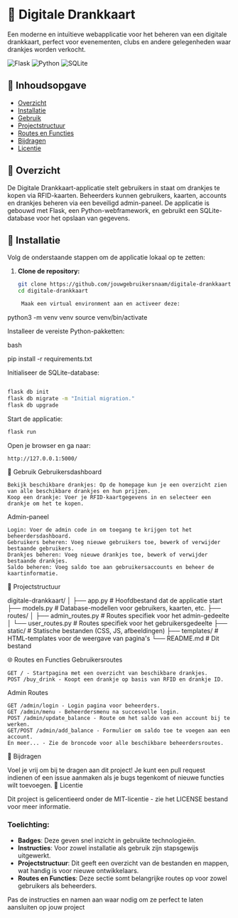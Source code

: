 # 🍻 Digitale Drankkaart

Een moderne en intuïtieve webapplicatie voor het beheren van een digitale drankkaart, perfect voor evenementen, clubs en andere gelegenheden waar drankjes worden verkocht.

![Flask](https://img.shields.io/badge/Flask-2.0.3-blue.svg) ![Python](https://img.shields.io/badge/Python-3.10-green.svg) ![SQLite](https://img.shields.io/badge/SQLite-3.35.4-blue.svg)

## 📜 Inhoudsopgave

- [Overzicht](#overzicht)
- [Installatie](#installatie)
- [Gebruik](#gebruik)
- [Projectstructuur](#projectstructuur)
- [Routes en Functies](#routes-en-functies)
- [Bijdragen](#bijdragen)
- [Licentie](#licentie)

## 📝 Overzicht

De Digitale Drankkaart-applicatie stelt gebruikers in staat om drankjes te kopen via RFID-kaarten. Beheerders kunnen gebruikers, kaarten, accounts en drankjes beheren via een beveiligd admin-paneel. De applicatie is gebouwd met Flask, een Python-webframework, en gebruikt een SQLite-database voor het opslaan van gegevens.

## 🚀 Installatie

Volg de onderstaande stappen om de applicatie lokaal op te zetten:

1. **Clone de repository:**

   ```bash
   git clone https://github.com/jouwgebruikersnaam/digitale-drankkaart.git
   cd digitale-drankkaart

    Maak een virtual environment aan en activeer deze:
   ```

python3 -m venv venv
source venv/bin/activate

Installeer de vereiste Python-pakketten:

bash

pip install -r requirements.txt

Initialiseer de SQLite-database:

```bash

flask db init
flask db migrate -m "Initial migration."
flask db upgrade
```

Start de applicatie:

```bash
flask run
```

Open je browser en ga naar:

    http://127.0.0.1:5000/

📖 Gebruik
Gebruikersdashboard

    Bekijk beschikbare drankjes: Op de homepage kun je een overzicht zien van alle beschikbare drankjes en hun prijzen.
    Koop een drankje: Voer je RFID-kaartgegevens in en selecteer een drankje om het te kopen.

Admin-paneel

    Login: Voer de admin code in om toegang te krijgen tot het beheerdersdashboard.
    Gebruikers beheren: Voeg nieuwe gebruikers toe, bewerk of verwijder bestaande gebruikers.
    Drankjes beheren: Voeg nieuwe drankjes toe, bewerk of verwijder bestaande drankjes.
    Saldo beheren: Voeg saldo toe aan gebruikersaccounts en beheer de kaartinformatie.

📂 Projectstructuur

digitale-drankkaart/
│
├── app.py # Hoofdbestand dat de applicatie start
├── models.py # Database-modellen voor gebruikers, kaarten, etc.
├── routes/
│ ├── admin_routes.py # Routes specifiek voor het admin-gedeelte
│ └── user_routes.py # Routes specifiek voor het gebruikersgedeelte
├── static/ # Statische bestanden (CSS, JS, afbeeldingen)
├── templates/ # HTML-templates voor de weergave van pagina's
└── README.md # Dit bestand

🌐 Routes en Functies
Gebruikersroutes

    GET / - Startpagina met een overzicht van beschikbare drankjes.
    POST /buy_drink - Koopt een drankje op basis van RFID en drankje ID.

Admin Routes

    GET /admin/login - Login pagina voor beheerders.
    GET /admin/menu - Beheerdersmenu na succesvolle login.
    POST /admin/update_balance - Route om het saldo van een account bij te werken.
    GET/POST /admin/add_balance - Formulier om saldo toe te voegen aan een account.
    En meer... - Zie de broncode voor alle beschikbare beheerdersroutes.

🤝 Bijdragen

Voel je vrij om bij te dragen aan dit project! Je kunt een pull request indienen of een issue aanmaken als je bugs tegenkomt of nieuwe functies wilt toevoegen.
📜 Licentie

Dit project is gelicentieerd onder de MIT-licentie - zie het LICENSE bestand voor meer informatie.

### Toelichting:

- **Badges**: Deze geven snel inzicht in gebruikte technologieën.
- **Instructies**: Voor zowel installatie als gebruik zijn stapsgewijs uitgewerkt.
- **Projectstructuur**: Dit geeft een overzicht van de bestanden en mappen, wat handig is voor nieuwe ontwikkelaars.
- **Routes en Functies**: Deze sectie somt belangrijke routes op voor zowel gebruikers als beheerders.

Pas de instructies en namen aan waar nodig om ze perfect te laten aansluiten op jouw project
